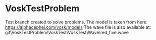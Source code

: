 # VoskTestProblem
Test branch created to solve problems.
The model is taken from here: https://alphacephei.com/vosk/models
The wave file is also available at: git\VoskTestProblem\VoskTest\VoskTest\Wave\red_five.wave
